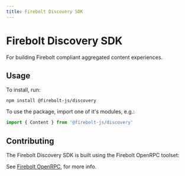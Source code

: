 ```yaml
---
title: Firebolt Discovery SDK
---
```

# Firebolt Discovery SDK
For building Firebolt compliant aggregated content experiences.

## Usage
To install, run:

```
npm install @firebolt-js/discovery
```

To use the package, import one of it's modules, e.g.:

```js
import { Content } from '@firebolt-js/discovery'
```

## Contributing
The Firebolt Discovery SDK is built using the Firebolt OpenRPC toolset:

See [Firebolt OpenRPC](https://www.github.com/rdkcentral/firebolt-openrpc/), for more info.
